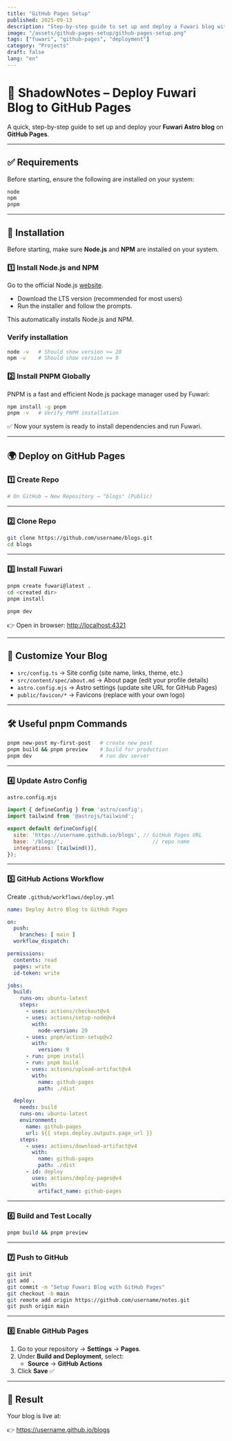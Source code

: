 ```yaml
---
title: "GitHub Pages Setup"
published: 2025-09-13
description: "Step-by-step guide to set up and deploy a Fuwari blog with GitHub Pages."
image: "/assets/github-pages-setup/github-pages-setup.png"
tags: ["fuwari", "github-pages", "deployment"]
category: "Projects"
draft: false
lang: "en"
---
```

# 📘 ShadowNotes – Deploy Fuwari Blog to GitHub Pages

A quick, step-by-step guide to set up and deploy your **Fuwari Astro blog** on **GitHub Pages**.  

---

## ✅ Requirements

Before starting, ensure the following are installed on your system:

```bash
node 
npm 
pnpm 
```

---

## 🔧 Installation

Before starting, make sure **Node.js** and **NPM** are installed on your system.

### 1️⃣  Install Node.js and NPM

Go to the official Node.js [website](https://nodejs.org/en/download).

- Download the LTS version (recommended for most users)
- Run the installer and follow the prompts.

This automatically installs Node.js and NPM.

### Verify installation

```bash
node -v   # Should show version >= 20
npm -v    # Should show version >= 9
```

### 2️⃣ Install PNPM Globally

PNPM is a fast and efficient Node.js package manager used by Fuwari:

```bash
npm install -g pnpm
pnpm -v   # Verify PNPM installation

```

✅ Now your system is ready to install dependencies and run Fuwari.

---

## 🌍 Deploy on GitHub Pages  

### 1️⃣ Create Repo  

```bash
# On GitHub → New Repository → "blogs" (Public)
```

---

### 2️⃣ Clone Repo  

```bash
git clone https://github.com/username/blogs.git
cd blogs
```

---

### 3️⃣ Install Fuwari  

```bash
pnpm create fuwari@latest .
cd <created dir>
pnpm install
```

```bash
pnpm dev
```

👉 Open in browser:  [http://localhost:4321](http://localhost:4321)  

---

## 📝 Customize Your Blog  

- `src/config.ts` → Site config (site name, links, theme, etc.)
- `src/content/spec/about.md` → About page (edit your profile details)
- `astro.config.mjs` → Astro settings  (update site URL for GitHub Pages)
- `public/favicon/*` → Favicons (replace with your own logo)

---

## 🛠️ Useful pnpm Commands  

```bash
pnpm new-post my-first-post   # create new post
pnpm build && pnpm preview    # build for production
pnpm dev                      # run dev server
```

---

### 4️⃣ Update Astro Config  

`astro.config.mjs`  

```js
import { defineConfig } from 'astro/config';
import tailwind from '@astrojs/tailwind';

export default defineConfig({
  site: 'https://username.github.io/blogs', // GitHub Pages URL
  base: '/blogs/',                             // repo name
  integrations: [tailwind()],
});
```

---

### 5️⃣ GitHub Actions Workflow  

Create `.github/workflows/deploy.yml`  

```yaml
name: Deploy Astro Blog to GitHub Pages

on:
  push:
    branches: [ main ]
  workflow_dispatch:

permissions:
  contents: read
  pages: write
  id-token: write

jobs:
  build:
    runs-on: ubuntu-latest
    steps:
      - uses: actions/checkout@v4
      - uses: actions/setup-node@v4
        with:
          node-version: 20
      - uses: pnpm/action-setup@v2
        with:
          version: 9
      - run: pnpm install
      - run: pnpm build
      - uses: actions/upload-artifact@v4
        with:
          name: github-pages
          path: ./dist

  deploy:
    needs: build
    runs-on: ubuntu-latest
    environment:
      name: github-pages
      url: ${{ steps.deploy.outputs.page_url }}
    steps:
      - uses: actions/download-artifact@v4
        with:
          name: github-pages
          path: ./dist
      - id: deploy
        uses: actions/deploy-pages@v4
        with:
          artifact_name: github-pages
```

---

### 6️⃣ Build and Test Locally  

```bash
pnpm build && pnpm preview
```

---

### 7️⃣ Push to GitHub  

```bash
git init
git add .
git commit -m "Setup Fuwari Blog with GitHub Pages"
git checkout -b main
git remote add origin https://github.com/username/notes.git
git push origin main
```

---

### 8️⃣ Enable GitHub Pages

1. Go to your repository → **Settings** → **Pages**.
2. Under **Build and Deployment**, select:
   - **Source** → **GitHub Actions**
3. Click **Save** ✅

---

## 🎉 Result  

Your blog is live at:  

👉 <https://username.github.io/blogs>
